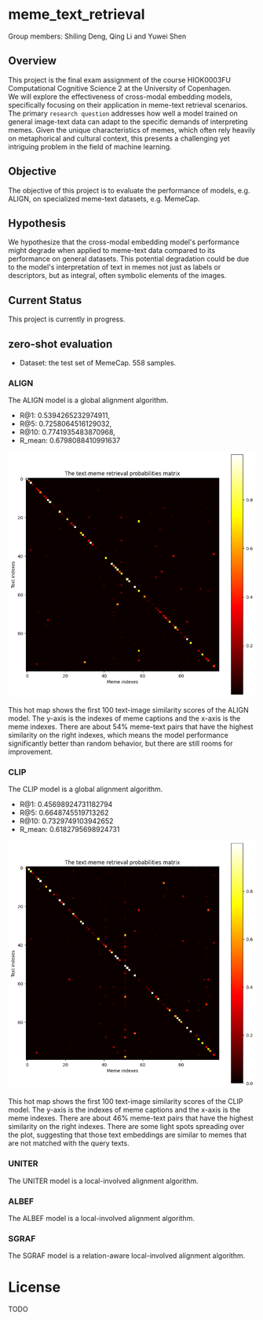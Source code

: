 # meme_text_retrieval

Group members: 
Shiling Deng, Qing Li and Yuwei Shen

## Overview
This project is the final exam assignment of the course HIOK0003FU Computational Cognitive Science 2 at the University of Copenhagen.  
We will explore the effectiveness of cross-modal embedding models, specifically focusing on their application in meme-text retrieval scenarios. The primary `research question` addresses how well a model trained on general image-text data can adapt to the specific demands of interpreting memes. Given the unique characteristics of memes, which often rely heavily on metaphorical and cultural context, this presents a challenging yet intriguing problem in the field of machine learning.

## Objective
The objective of this project is to evaluate the performance of models, e.g. ALIGN, on specialized meme-text datasets, e.g. MemeCap.

## Hypothesis
We hypothesize that the cross-modal embedding model's performance might degrade when applied to meme-text data compared to its performance on general datasets. This potential degradation could be due to the model's interpretation of text in memes not just as labels or descriptors, but as integral, often symbolic elements of the images.

## Current Status
This project is currently in progress. 

## zero-shot evaluation
- Dataset: the test set of MemeCap. 558 samples.

### ALIGN
The ALIGN model is a global alignment algorithm.
- R@1: 0.5394265232974911,
- R@5: 0.7258064516129032,
- R@10: 0.7741935483870968,
- R_mean: 0.6798088410991637

![pic](/pictures/txt2img_align.png "retrieval probabilities matrix")

This hot map shows the first 100 text-image similarity scores of the ALIGN model. The y-axis is the indexes of meme captions and the x-axis is the meme indexes. There are about 54% meme-text pairs that have the highest similarity on the right indexes, which means the model performance significantly better than random behavior, but there are still rooms for improvement.

### CLIP
The CLIP model is a global alignment algorithm.
- R@1: 0.45698924731182794
- R@5: 0.6648745519713262
- R@10: 0.7329749103942652
- R_mean: 0.6182795698924731

![pic](/pictures/txt2img_clip.png "retrieval probabilities matrix")

This hot map shows the first 100 text-image similarity scores of the CLIP model. The y-axis is the indexes of meme captions and the x-axis is the meme indexes. There are about 46% meme-text pairs that have the highest similarity on the right indexes. There are some light spots spreading over the plot, suggesting that those text embeddings are similar to memes that are not matched with the query texts. 

### UNITER
The UNITER model is a local-involved alignment algorithm.

### ALBEF
The ALBEF model is a local-involved alignment algorithm.

### SGRAF
The SGRAF model is a relation-aware local-involved alignment algorithm.


# License
TODO